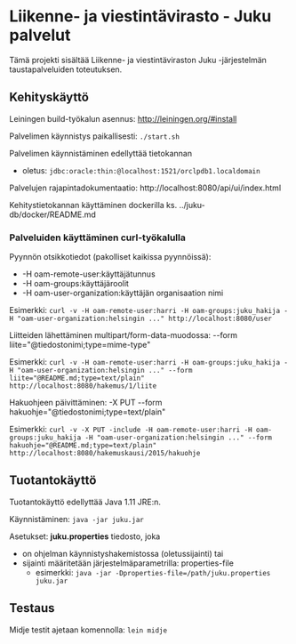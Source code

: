 Liikenne- ja viestintävirasto - Juku palvelut
=============================================

Tämä projekti sisältää Liikenne- ja viestintäviraston Juku -järjestelmän taustapalveluiden toteutuksen.

Kehityskäyttö
-------------

Leiningen build-työkalun asennus: http://leiningen.org/#install

Palvelimen käynnistys paikallisesti: `./start.sh`

Palvelimen käynnistäminen edellyttää tietokannan
* oletus: `jdbc:oracle:thin:@localhost:1521/orclpdb1.localdomain`

Palvelujen rajapintadokumentaatio: http://localhost:8080/api/ui/index.html

Kehitystietokannan käyttäminen dockerilla ks. ../juku-db/docker/README.md

### Palveluiden käyttäminen curl-työkalulla

Pyynnön otsikkotiedot (pakolliset kaikissa pyynnöissä):
* -H oam-remote-user:käyttäjätunnus
* -H oam-groups:käyttäjäroolit
* -H oam-user-organization:käyttäjän organisaation nimi

Esimerkki: `curl -v -H oam-remote-user:harri -H oam-groups:juku_hakija -H "oam-user-organization:helsingin ..." http://localhost:8080/user`

Liitteiden lähettäminen multipart/form-data-muodossa: --form liite="@tiedostonimi;type=mime-type"

Esimerkki: `curl -v -H oam-remote-user:harri -H oam-groups:juku_hakija -H "oam-user-organization:helsingin ..." --form liite="@README.md;type=text/plain" http://localhost:8080/hakemus/1/liite`

Hakuohjeen päivittäminen: -X PUT --form hakuohje="@tiedostonimi;type=text/plain"

Esimerkki: `curl -v -X PUT -include -H oam-remote-user:harri -H oam-groups:juku_hakija -H "oam-user-organization:helsingin ..." --form hakuohje="@README.md;type=text/plain" http://localhost:8080/hakemuskausi/2015/hakuohje`

Tuotantokäyttö
--------------

Tuotantokäyttö edellyttää Java 1.11 JRE:n.

Käynnistäminen: `java -jar juku.jar`

Asetukset: **juku.properties** tiedosto, joka   
* on ohjelman käynnistyshakemistossa (oletussijainti) tai
* sijainti määritetään järjestelmäparametrilla: properties-file
  * esimerkki: `java -jar -Dproperties-file=/path/juku.properties juku.jar`

Testaus
-------

Midje testit ajetaan komennolla: `lein midje`
